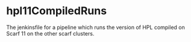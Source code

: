 # hpl11CompiledRuns
The jenkinsfile for a pipeline which runs the version of HPL compiled on Scarf 11 on the other scarf clusters.
